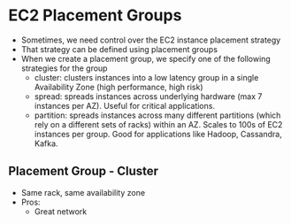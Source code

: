 # EC2 Placement Groups

- Sometimes, we need control over the EC2 instance placement strategy
- That strategy can be defined using placement groups
- When we create a placement group, we specify one of the following strategies for the group
  - cluster: clusters instances into a low latency group in a single Availability Zone (high performance, high risk)
  - spread: spreads instances across underlying hardware (max 7 instances per AZ). Useful for critical applications.
  - partition: spreads instances across many different partitions (which rely on a different sets of racks) within an AZ. 
Scales to 100s of EC2 instances per group. Good for applications like Hadoop, Cassandra, Kafka.

## Placement Group - Cluster

- Same rack, same availability zone
- Pros:
  - Great network
